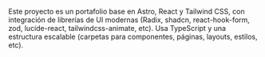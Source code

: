 <!-- Use this file to provide workspace-specific custom instructions to Copilot. For more details, visit https://code.visualstudio.com/docs/copilot/copilot-customization#_use-a-githubcopilotinstructionsmd-file -->

Este proyecto es un portafolio base en Astro, React y Tailwind CSS, con integración de librerías de UI modernas (Radix, shadcn, react-hook-form, zod, lucide-react, tailwindcss-animate, etc). Usa TypeScript y una estructura escalable (carpetas para componentes, páginas, layouts, estilos, etc).
